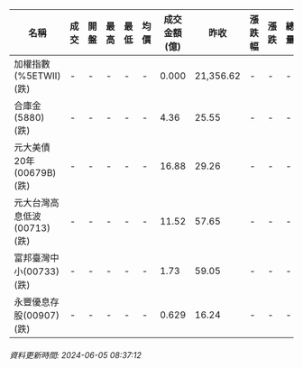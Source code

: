 | 名稱 | 成交 | 開盤 | 最高 | 最低 | 均價 | 成交金額(億) | 昨收 | 漲跌幅 | 漲跌 | 總量 | 昨量 | 振幅 |
| -------- | -------- | -------- | -------- |-------- | -------- | -------- |-------- |-------- |-------- | -------- | -------- |-------- |
|加權指數(%5ETWII) (跌)|-|-|-|-|-|0.000|21,356.62|-|-|-|-|0.00%|
|合庫金(5880) (跌)|-|-|-|-|-|4.36|25.55|-|-|-|-|0.00%|
|元大美債20年(00679B) (跌)|-|-|-|-|-|16.88|29.26|-|-|-|-|0.00%|
|元大台灣高息低波(00713) (跌)|-|-|-|-|-|11.52|57.65|-|-|-|-|0.00%|
|富邦臺灣中小(00733) (跌)|-|-|-|-|-|1.73|59.05|-|-|-|-|0.00%|
|永豐優息存股(00907) (跌)|-|-|-|-|-|0.629|16.24|-|-|-|-|0.00%|
###### 資料更新時間: 2024-06-05 08:37:12